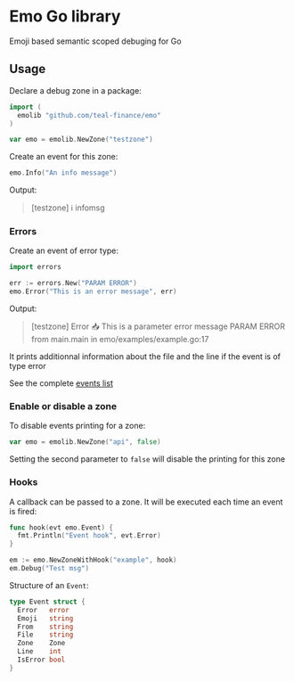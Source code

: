 # Emo Go library

Emoji based semantic scoped debuging for Go

## Usage

Declare a debug zone in a package:

```go
import (
  emolib "github.com/teal-finance/emo"
)

var emo = emolib.NewZone("testzone")
```

Create an event for this zone:

```go
emo.Info("An info message")
```

Output:

> [testzone] ℹ️  infomsg

### Errors

Create an event of error type:

```go
import errors

err := errors.New("PARAM ERROR")
emo.Error("This is an error message", err)
```

Output:

> [testzone] Error 📥  This is a parameter error message PARAM ERROR from main.main in emo/examples/example.go:17

It prints additionnal information about the file and the line if the event is
of type error

See the complete [events list](../events/README.md)

### Enable or disable a zone

To disable events printing for a zone:

```go
var emo = emolib.NewZone("api", false)
```

Setting the second parameter to `false` will disable the printing for this zone

### Hooks

A callback can be passed to a zone. It will be executed each time an event
is fired:

```go
func hook(evt emo.Event) {
  fmt.Println("Event hook", evt.Error)
}

em := emo.NewZoneWithHook("example", hook)
em.Debug("Test msg")
```

Structure of an `Event`:

```go
type Event struct {
  Error   error
  Emoji   string
  From    string
  File    string
  Zone    Zone
  Line    int
  IsError bool
}
```
